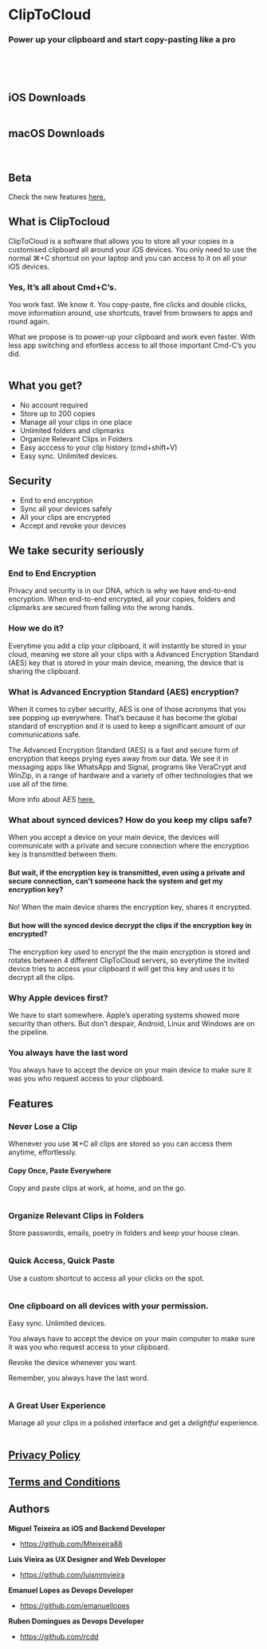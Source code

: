 # ClipToCloud
### Power up your clipboard and start copy-pasting like a pro

<img alt="" src="https://img.shields.io/badge/IOS-%5E13-red"> <img alt="" src="https://img.shields.io/badge/AppStore-1.0-green">

<img alt="" src="https://img.shields.io/badge/macOS-%5E10.14-red"> <img alt="" src="https://img.shields.io/badge/beta-1.3_Beta_1-green"> <img alt="" src="https://img.shields.io/badge/AppStore-1.2-green">


## iOS Downloads

<a href="https://apps.apple.com/us/app/cliptocloud/id1487817661"><img alt="" src="/appStoreButton_2.png"></a>

## macOS Downloads

<a href="https://www.cliptocloud.com/CliptoCloud-Beta.dmg"><img alt="" src="/betaButton_2.png"></a> <a href="https://apps.apple.com/pt/app/id1486079413"><img alt="" src="/appStoreButton_2.png"></a>

## Beta

Check the new features <a href="https://github.com/Mteixeira88/Clip-To-Cloud/releases/tag/1.3-Beta-1">here.</a>



## What is ClipTocloud

ClipToCloud is a software that allows you to store all your copies in a customised clipboard all around your iOS devices. You only need to use the normal ⌘+C shortcut on your laptop and you can access to it on all your iOS devices.

### Yes, It’s all about Cmd+C’s.

You work fast. We know it. You copy-paste, fire clicks and double clicks, move information around, use shortcuts, travel from browsers to apps and round again.

What we propose is to power-up your clipboard and work even faster. With less app switching and efortless access to all those important Cmd-C’s you did.

<img alt="" src="/final_intro_store.gif">

## What you get?
* No account required
* Store up to 200 copies
* Manage all your clips in one place
* Unlimited folders and clipmarks
* Organize Relevant Clips in Folders
* Easy acccess to your clip history (cmd+shift+V)
* Easy sync. Unlimited devices.

## Security
* End to end encryption
* Sync all your devices safely
* All your clips are encrypted
* Accept and revoke your devices

## We take security seriously

### End to End Encryption

Privacy and security is in our DNA, which is why we have end-to-end encryption. When end-to-end encrypted, all your copies, folders and clipmarks are secured from falling into the wrong hands.

### How we do it?

Everytime you add a clip your clipboard, it will instantly be stored in your cloud, meaning we store all your clips with a Advanced Encryption Standard (AES) key that is stored in your main device, meaning, the device that is sharing the clipboard.

### What is Advanced Encryption Standard (AES) encryption?

When it comes to cyber security, AES is one of those acronyms that you see popping up everywhere. That’s because it has become the global standard of encryption and it is used to keep a significant amount of our communications safe.

The Advanced Encryption Standard (AES) is a fast and secure form of encryption that keeps prying eyes away from our data. We see it in messaging apps like WhatsApp and Signal, programs like VeraCrypt and WinZip, in a range of hardware and a variety of other technologies that we use all of the time.

More info about AES [here.](https://www.comparitech.com/blog/information-security/what-is-aes-encryption/)

### What about synced devices? How do you keep my clips safe?

When you accept a device on your main device, the devices will communicate with a private and secure connection where the encryption key is transmitted between them.

#### But wait, if the encryption key is transmitted, even using a private and secure connection, can't someone hack the system and get my encryption key?

No! When the main device shares the encryption key, shares it encrypted.

#### But how will the synced device decrypt the clips if the encryption key in encrypted?

The encryption key used to encrypt the the main encryption is stored and rotates between 4 different ClipToCloud servers, so everytime the invited device tries to access your clipboard it will get this key and uses it to decrypt all the clips.

### Why Apple devices first?

We have to start somewhere. Apple’s operating systems  showed more security than others. But don’t despair, Android, Linux and Windows are on the pipeline.

### You always have the last word

You always have to accept the device on your main device to make sure it was you who request access to your clipboard.

## Features

### Never Lose a Clip

Whenever you use ⌘+C all clips are stored so you can access them anytime, effortlessly.

#### Copy Once, Paste Everywhere

Copy and paste clips at work, at home, and on the go.

<img alt="" src="/clipboard.gif">

### Organize Relevant Clips in Folders

Store passwords, emails, poetry in folders and keep your house clean.

<img alt="" src="/folder.gif">

### Quick Access, Quick Paste

Use a custom shortcut to access all your clicks on the spot.

<img alt="" src="/shortcut-v.jpg">

### One clipboard on all devices with your permission.

Easy sync. Unlimited devices.

You always have to accept the device on your main computer to make sure it was you who request access to your clipboard.

Revoke the device whenever you want.

Remember, you always have the last word.

<img alt="" src="/syncing_store.gif">


### A Great User Experience

Manage all your clips in a polished interface and get a *delightful*  experience.

<img alt="" src="./c2c_intro_3.gif">

## [Privacy Policy](https://github.com/Mteixeira88/Clip-To-Cloud/blob/master/privacy-policy.md)

## [Terms and Conditions](https://github.com/Mteixeira88/Clip-To-Cloud/blob/master/terms.md)

## Authors
**Miguel Teixeira as iOS and Backend Developer**
* <https://github.com/Mteixeira88>

**Luis Vieira as UX Designer and Web Developer**
* <https://github.com/luismmvieira>

**Emanuel Lopes as Devops Developer**
* <https://github.com/emanuellopes>

**Ruben Domingues as Devops Developer**
* <https://github.com/rcdd>
